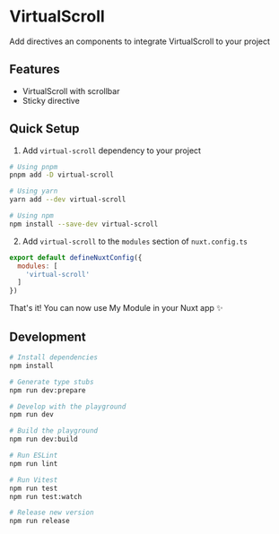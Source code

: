 # VirtualScroll

Add directives an components to integrate VirtualScroll to your project


## Features

- VirtualScroll with scrollbar
- Sticky directive

## Quick Setup

1. Add `virtual-scroll` dependency to your project

```bash
# Using pnpm
pnpm add -D virtual-scroll

# Using yarn
yarn add --dev virtual-scroll

# Using npm
npm install --save-dev virtual-scroll
```

2. Add `virtual-scroll` to the `modules` section of `nuxt.config.ts`

```js
export default defineNuxtConfig({
  modules: [
    'virtual-scroll'
  ]
})
```

That's it! You can now use My Module in your Nuxt app ✨

## Development

```bash
# Install dependencies
npm install

# Generate type stubs
npm run dev:prepare

# Develop with the playground
npm run dev

# Build the playground
npm run dev:build

# Run ESLint
npm run lint

# Run Vitest
npm run test
npm run test:watch

# Release new version
npm run release
```
